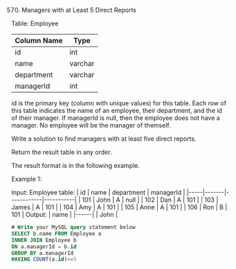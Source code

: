 570. Managers with at Least 5 Direct Reports

Table: Employee

| Column Name | Type    |
|-------------|---------|
| id          | int     |
| name        | varchar |
| department  | varchar |
| managerId   | int     |
id is the primary key (column with unique values) for this table.
Each row of this table indicates the name of an employee, their department, and the id of their manager.
If managerId is null, then the employee does not have a manager.
No employee will be the manager of themself.
 

Write a solution to find managers with at least five direct reports.

Return the result table in any order.

The result format is in the following example.

Example 1:

Input: 
Employee table:
| id  | name  | department | managerId |
|-----|-------|------------|-----------|
| 101 | John  | A          | null      |
| 102 | Dan   | A          | 101       |
| 103 | James | A          | 101       |
| 104 | Amy   | A          | 101       |
| 105 | Anne  | A          | 101       |
| 106 | Ron   | B          | 101       |
Output: 
| name |
|------|
| John |

```sql
# Write your MySQL query statement below
SELECT b.name FROM Employee a
INNER JOIN Employee b
ON a.managerId = b.id
GROUP BY a.managerId
HAVING COUNT(a.id)>=5
```